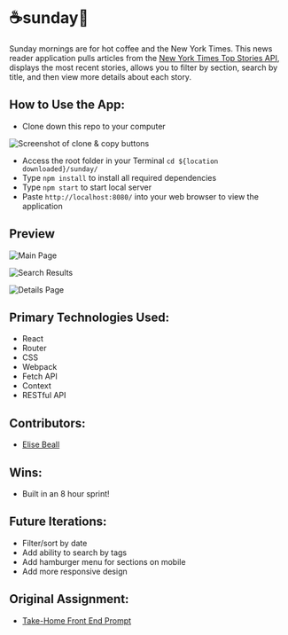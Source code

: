 # ☕️**sunday**📰
Sunday mornings are for hot coffee and the New York Times.  This news reader application pulls articles from the [New York Times Top Stories API](https://developer.nytimes.com/docs/top-stories-product/1/overview), displays the most recent stories, allows you to filter by section, search by title, and then view more details about each story.



## How to Use the App:

- Clone down this repo to your computer


![Screenshot of clone & copy buttons]()

- Access the root folder in your Terminal
`cd ${location downloaded}/sunday/`
- Type `npm install` to install all required dependencies
- Type `npm start` to start local server  
- Paste `http://localhost:8080/` into your web browser to view the application


## Preview

![Main Page]()

![Search Results]()

![Details Page]()

## Primary Technologies Used:

- React
- Router
- CSS
- Webpack
- Fetch API
- Context
- RESTful API

## Contributors:

- [Elise Beall](https://github.com/elisebeall)

## Wins:
- Built in an 8 hour sprint!

## Future Iterations:
- Filter/sort by date
- Add ability to search by tags
- Add hamburger menu for sections on mobile
- Add more responsive design

## Original Assignment:

- [Take-Home Front End Prompt](https://mod4.turing.edu/projects/take_home/take_home_fe)
